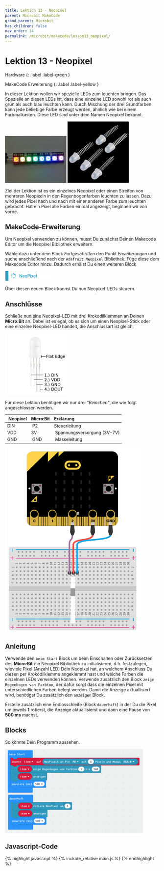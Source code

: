 ```yaml
---
title: Lektion 13 - Neopixel
parent: Microbit MakeCode
grand_parent: Microbit
has_children: false
nav_order: 14
permalink: /microbit/makecode/lesson13_neopixel/
---
```


# Lektion 13 - Neopixel 

Hardware
{: .label .label-green }

MakeCode Erweiterung
{: .label .label-yellow }

In dieser Lektion wollen wir spezielle LEDs zum leuchten bringen. Das Spezielle an diesen LEDs ist, dass eine einzelne LED sowohl rot als auch grün als auch blau leuchten kann. Durch Mischung der drei Grundfarben kann jede beliebige Farbe erzeugt werden, ähnlich wie bei einem Farbmalkasten. Diese LED sind unter dem Namen Neopixel bekannt. 

<img src="./neopixel_stick.jpg" width="200px"/>

<img src="./neopixel_single.jpg" width="200px"/>

Ziel der Lektion ist es ein einzelnes Neopixel oder einen Streifen von mehreren Neopixeln in den Regenbogenfarben leuchten zu lassen. Dazu wird jedes Pixel nach und nach mit einer anderen Farbe zum leuchten gebracht. Hat ein Pixel alle Farben einmal angezeigt, beginnen wir von vorne.

## MakeCode-Erweiterung

Um Neopixel verwenden zu können, musst Du zunächst Deinen Makecode Editor um die Neopixel Bibliothek erweitern.

Wähle dazu unter dem Block _Fortgeschritten_ den Punkt _Erweiterungen_ und suche anschließend nach der `Adafruit Neopixel` Bibliothek. Füge diese dem Makecode Editor hinzu. Dadurch erhälst Du einen weiteren Block.

<img src="./neopixel.png" width="150px"/>

Über diesen neuen Block kannst Du nun Neopixel-LEDs steuern.

## Anschlüsse

Schließe nun eine Neopixel-LED mit drei Krokodilklemmen an Deinen __Micro:Bit__ an. Dabei ist es egal, ob es sich um einen Neopixel-Stick oder eine einzelne Neopixel-LED handelt, die Anschlussart ist gleich.

<img src="./neopixel_single_pins.jpg" width="200px"/>

Für diese Lektion benötigen wir nur drei _"Beinchen"_, die wie folgt angeschlossen werden.

| Neopixel | Micro:Bit | Erklärung|
|---|:---|:---|
|DIN | P2 | Steuerleitung|
|VDD | 3V | Spannungsversorgung (3V-7V)|
|GND | GND | Masseleitung|

<img src="./wiring.png" width="450px"/>

## Anleitung

Verwende den `beim Start` Block um beim Einschalten oder Zurücksetzen des __Micro:Bit__ die Neopixel Bibliothek zu initialisieren, d.h. festzulegen, wieviele Pixel (Anzahl LED) Dein Neopixel hat, an welchem Anschluss Du diesen per Krokodilklemme angeklemmt hast und welche Farben die einzelnen LEDs verwenden können.
Verwende zusätzlich den Block `zeige Regenbogen von Farbton`, der dafür sorgt dass die einzelnen Pixel mit unterschiedlichen Farben belegt werden. Damit die Anzeige aktuallisiert wird, benötigst Du zusätzlich den `anzeigen` Block. 

Erstelle zusätzlich eine Endlosschleife (Block `dauerhaft`) in der Du die Pixel um jeweils __1__ rotierst, die Anzeige aktuallisierst und dann eine Pause von __500 ms__ machst.

## Blocks

So könnte Dein Programm aussehen.

<img src="./screenshot.png" width="450px"/>

## Javascript-Code

{% highlight javascript %}
    {% include_relative main.js %}
{% endhighlight %}
